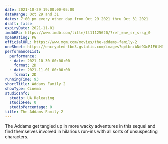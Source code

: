 ```yaml
---
date: 2021-10-29 19:00:00-05:00
dateRange: Oct 29 and 31
dates: 7:00 pm every other day from Oct 29 2021 thru Oct 31 2021
draft: false
expiryDate: 2021-11-01
imdbURL: https://www.imdb.com/title/tt11125620/?ref_=nv_sr_srsg_0
mpaaRating: PG
officialURL: https://www.mgm.com/movies/the-addams-family-2
oneSheet: https://encrypted-tbn3.gstatic.com/images?q=tbn:ANd9GcR1F6lMDDoZjESJZFalH0I8t_gQPnbem8-jGYxYLJFHj-DfgQwq
performanceList:
  performance:
  - date: 2021-10-30 00:00:00
    format: 2D
  - date: 2021-11-01 00:00:00
    format: 2D
runningTime: 93
shortTitle: Addams Family 2
showType: Cinema
studioInfo:
  studio: UA Releasing
  studioFee: 0
  studioPercentage: 0
title: The Addams Family 2
---
```


The Addams get tangled up in more wacky adventures in this sequel and find themselves involved in hilarious run-ins with all sorts of unsuspecting characters.
